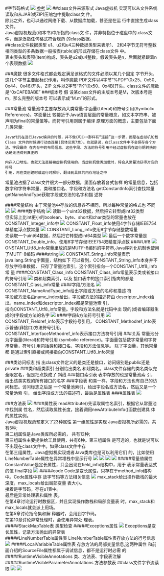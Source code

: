 #字节码格式
![](.z_1_加载_01_class字节码格式_images/cb1fd286.png)
[参考](https://docs.oracle.com/javase/specs/jvms/se8/html/jvms-4.html)
![](.z_02_class文件结构_images/d7aa6631.png)
##class文件来源形式
Java虚拟机 实现可以从文件系统读取和从JAR(或ZIP)压缩包中提取class文 件。  
除此之外，也可以通过网络下载、从数据库加载，甚至是在运 行中直接生成class文件。  
Java虚拟机规范(和本书)中所指的class文 件，并非特指位于磁盘中的.class文件，而是泛指任何格式符合规范 的class数据。  
##class文件数据类型
u1、u2和u4三种数据类型来表示1、 2和4字节无符号整数
相同类型的多条数据一般按表(table)的形式存储在class文件 中。  
表由表头和表项(item)构成，表头是u2或u4整数。假设表头是n，后面就紧跟着n个表项数据
![](.z_02_class文件结构_images/class文件数据结构.png)

###魔数
很多文件格式都会规定满足该格式的文件必须以某几个固定 字节开头，这几个字节主要起标识作用，叫作魔数
PDF文件以4字节“%PDF”(0x25、0x50、0x44、0x46)开头，ZIP 文件以2字节“PK”(0x50、0x4B)开头。class文件的魔数 是“0xCAFEBABE”
###版本号
假 设某class文件的主版本号是M，次版本号是m，那么完整的版本号 可以表示成“M.m”的形式。  

###常量池
常量池中主要存放两大类常量:字面量(Literal)和符号引用(Symbolic References)。字面量比 较接近于Java语言层面的常量概念，如文本字符串、被声明为final的常量值等。而符号引用则属于编译 原理方面的概念，主要包括下面几类常量:
```
Java代码在进行Javac编译的时候，并不像C和C++那样有“连接”这一步骤，而是在虚拟机加载Class 文件的时候进行动态连接(具体见第7章)。也就是说，在Class文件中不会保存各个方法、字段最终 在内存中的布局信息，这些字段、方法的符号引用不经过虚拟机在运行期转换的话是无法得到真正的
 
内存入口地址，也就无法直接被虚拟机使用的。当虚拟机做类加载时，将会从常量池获得对应的符号
引用，再在类创建时或运行时解析、翻译到具体的内存地址之中
```
常量池占据了class文件很大一部分数据，里面存放着各式各样 的常量信息，包括数字和字符串常量、类和接口名、字段和方法名
getConstantInfo索引查找常量
getNameAndType获取字段或方法的名字和描 述符

####常量结构
由于常量池中存放的信息各不相同，所以每种常量的格式也 不同
![](.z_02_class文件结构_images/常量结构.png)
![](.z_02_class文件结构_images/89d879f9.png)
####数字结构
![](.z_02_class文件结构_images/integer.png)
读取一个uint32数据，然后把它转型成int32类型  
但实际上比int更小的boolean、byte、short和char类型的常量也放在 CONSTANT_Integer_info中
![](.z_02_class文件结构_images/float.png)
CONSTANT_Float_info使用4字节存储IEEE754单精度浮点数常量
![](.z_02_class文件结构_images/long.png)
CONSTANT_Long_info使用8字节存储整数常量  
先读取一个uint64数据，然后把它转型成int64类型
![](.z_02_class文件结构_images/double.png)
最后一个数字常量是CONSTANT_Double_info，使用8字节存储IEEE754双精度浮点数
####Utf8
![](.z_02_class文件结构_images/utf8.png)
ONSTANT_Utf8_info常量里放的是MUTF-8编码的字符串,Java序列化机制也使用了MUTF-8编码
####string
![](.z_02_class文件结构_images/string.png)
CONSTANT_String_info常量表示java.lang.String字面量，结构如下
可以看到，CONSTANT_String_info本身并不存放字符串数据， 只存了常量池索引，这个索引指向一个CONSTANT_Utf8_info常 量
####CONSTANT_Class_info
CONSTANT_Class_info常量表示类或者接口的符号引用
![](.z_02_class文件结构_images/class.png)
类和超类索引，以及 接口表中的接口索引指向的都是CONSTANT_Class_info常量
####字段/方法名
![](.z_02_class文件结构_images/field&method.png)
CONSTANT_NameAndType_info给出字段或方法的名称和描述 符  
字段或方法名由name_index给出，字段或方法的描述符由 descriptor_index给出。name_index和descriptor_index都是常量池索 引，  
指向CONSTANT_Utf8_info常量。字段和方法名就是代码中出 现的(或者编译器生成的)字段或方法的名字
![](.z_02_class文件结构_images/字段&方法描述符.png)
####字段&方法符号引用
![](.z_02_class文件结构_images/符号引用.png)
CONSTANT_Fieldref_info表示字段符号引用， CONSTANT_Methodref_info表示普通(非接口)方法符号引用，   
CONSTANT_InterfaceMethodref_info表示接口方法符号引用
###关系
常量池分为字面量(literal)和符号引用 (symbolic reference)。字面量包括数字常量和字符串常量，符号引 用包括类和接口名、字段和方法信息等。
除了字面量，其他常量都 是通过索引直接或间接指向CONSTANT_Utf8_info常量

###类访问标志
指 出class文件定义的是类还是接口，访问级别是public还是private
###类和超类索引
分别给出类名 和超类名。class文件存储的类名类似完全限定名，但是把点换成了 斜线
###接口索引表
表中存放的也是常量池索 引，给出该类实现的所有接口的名字
###字段表
和类一样，字段和方法也有自己的访问标志。访问标志之后是 一个常量池索引，给出字段名或方法名，然后又是一个常量池索 引，
给出字段或方法的描述符，最后是属性表
####属性表
![](.z_02_class文件结构_images/字段表.png)

###方法表
![](.z_02_class文件结构_images/方法.png)
####属性表
readAttribute()先读取属性名索引，根据它从常量池中找到属 性名，然后读取属性长度，接着调用newAttributeInfo()函数创建具 体的属性实例。  
Java虚拟机规范预定义了23种属性
第一组属性是实现 Java虚拟机所必需的，共有5种;  
第二组属性是Java类库所必需的， 共有12种;  
第三组属性主要提供给工具使用，共有6种。第三组属性 是可选的，也就是说可以不出现在class文件中。如果class文件中存  
在第三组属性，Java虚拟机实现或者Java类库也是可以利用它们 的，比如使用LineNumberTable属性在异常堆栈中显示行号 
![](.z_02_class文件结构_images/48fa4f54.png)
![](.z_02_class文件结构_images/5ec81d5d.png)
![](.z_02_class文件结构_images/961c4ee8.png)
![](.z_02_class文件结构_images/bad1c52f.png)
#####常量值属性
ConstantValue是定长属性，只会出现在field_info结构中，用于 表示常量表达式的值
final字段
![](.z_02_class文件结构_images/常量值.png)
#####code
Code是变长属性，只存在于method_info结构中。Code属性中存 放字节码等方法相关信息
![](.z_02_class文件结构_images/code表.png)
max_stack给出操作数栈的最大深度，max_locals给出局部变量 表大小。  
接着是字节码，存在u1表中。  
最后是异常处理表和属性 表。  
在第4章讨论运行时数据区，并且实现操作数栈和局部变量表 时，max_stack和max_locals就会派上用场。  
在第5章讨论指令集和解 释器时，会用到字节码。  
在第10章讨论异常处理时，会使用异常处 理表。    
#####StackMapTable表 
类型检查
#####Exceptions属性
![](.z_02_class文件结构_images/异常属性.png)
Exceptions是变长属性，记录方法抛出的异常表  
#####LineNumberTable属性表
LineNumberTable属性表存放方法的行号信息  
![](.z_02_class文件结构_images/行号表.png)
#####LocalVariableTable属性表
存放方法的局部变量信息,这两种属性 和前面介绍的SourceFile属性都属于调试信息，都不是运行时必需 的
#####RuntimeVisibleAnnotations
类、方法表、字段表注解
#####RuntimeVisibleParameterAnnotations
方法参数表
##class文件字节流读取
![](.z_02_class文件结构_images/字节流实体类.png)
![](.z_02_class文件结构_images/字节流操作类.png)
